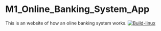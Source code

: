 # M1_Online_Banking_System_App
 This is an website of how an oline banking system works.
[![Build-linux](https://github.com/RajaRamesh321/M1_Online_Banking_System_App/actions/workflows/main.yml/badge.svg)](https://github.com/RajaRamesh321/M1_Online_Banking_System_App/actions/workflows/main.yml)